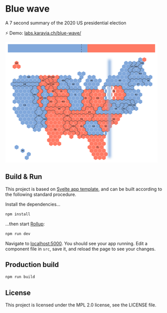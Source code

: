 # Blue wave

A 7 second summary of the 2020 US presidential election

⚡️ Demo: [labs.karavia.ch/blue-wave/](https://labs.karavia.ch/blue-wave/)

[<img src="screenshot.png" alt="Screenshot" width="480">](https://labs.karavia.ch/blue-wave/)

## Build & Run

This project is based on [Svelte app template](https://github.com/sveltejs/template),
and can be built according to the following standard procedure.

Install the dependencies...

```bash
npm install
```

...then start [Rollup](https://rollupjs.org):

```bash
npm run dev
```

Navigate to [localhost:5000](http://localhost:5000). You should see your app running. Edit a component file in `src`, save it, and reload the page to see your changes.

## Production build

```bash
npm run build
```

## License

This project is licensed under the MPL 2.0 license, see the LICENSE file.
